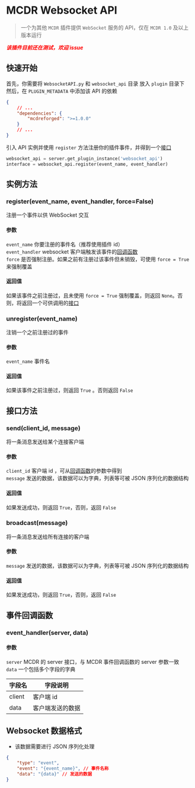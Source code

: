 # MCDR Websocket API

> 一个为其他 `MCDR` 插件提供 `WebSocket` 服务的 API，仅在 `MCDR 1.0` 及以上版本运行

<span style='color:#f00'><i><b>该插件目前还在测试，欢迎 issue</b></i></span>

## 快速开始

首先，你需要将 `WebsocketAPI.py` 和 `websocket_api` 目录 放入 `plugin` 目录下  
然后，在 `PLUGIN_METADATA` 中添加该 API 的依赖

```json
{
    // ...
    "dependencies": {
        "mcdreforged": ">=1.0.0"
    }
    // ...
}
```

引入 API 实例并使用 `register` 方法注册你的插件事件，并得到一个[接口](#interface)

```python
websocket_api = server.get_plugin_instance('websocket_api')
interface = websocket_api.register(event_name, event_handler)
```

## 实例方法

### register(event_name, event_handler, force=False)

注册一个事件以供 WebSocket 交互

#### 参数

`event_name` 你要注册的事件名（推荐使用插件 id）  
`event_handler` websocket 客户端触发该事件的[回调函数](#event-handler)  
`force` 是否强制注册。如果之前有注册过该事件但未销毁，可使用 `force = True` 来强制覆盖

#### 返回值

如果该事件之前注册过，且未使用 `force = True` 强制覆盖，则返回 `None`。否则，将返回一个可供调用的[接口](#interface)

### unregister(event_name)

注销一个之前注册过的事件

#### 参数

`event_name` 事件名

#### 返回值

如果该事件之前注册过，则返回 `True` 。否则返回 `False`

## <span id='interface'>接口方法</span>

### send(client_id, message)

将一条消息发送给某个连接客户端

#### 参数

`client_id` 客户端 id ，可从[回调函数](#event-handler)的参数中得到  
`message` 发送的数据，该数据可以为字典，列表等可被 JSON 序列化的数据结构

#### 返回值

如果发送成功，则返回 `True`，否则，返回 `False`

### broadcast(message)

将一条消息发送给所有连接的客户端

#### 参数

`message` 发送的数据，该数据可以为字典，列表等可被 JSON 序列化的数据结构

#### 返回值

如果发送成功，则返回 `True`，否则，返回 `False`

## <span id='event-handler'>事件回调函数</span>

### event_handler(server, data)

#### 参数

`server` MCDR 的 server 接口，与 MCDR 事件回调函数的 server 参数一致  
`data` 一个包括多个字段的字典

| 字段名 | 字段说明         |
| ------ | ---------------- |
| client | 客户端 id        |
| data   | 客户端发送的数据 |

## Websocket 数据格式

-   该数据需要进行 JSON 序列化处理

```json
{
    "type": "event",
    "event": "{event_name}", // 事件名称
    "data": "{data}" // 发送的数据
}
```
